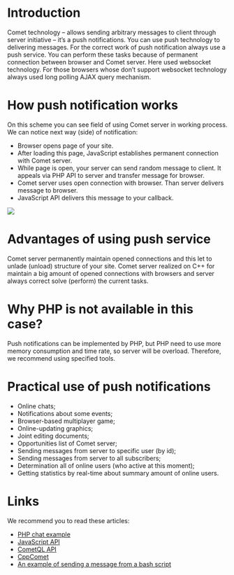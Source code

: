 
# Introduction

Comet technology – allows sending arbitrary messages to client through server initiative – it’s a push notifications. You can use push technology to delivering messages. For the correct work of push notification always use a push service. You can perform these tasks because of permanent connection between browser and Comet server.  Here used websocket technology. For those browsers whose don’t support websocket technology always used long polling AJAX query mechanism.

# How push notification works

On this scheme you can see field of using Comet server in working process. We can notice next way (side) of notification: 

  - Browser opens page of your site.
  - After loading this page, JavaScript establishes permanent connection with Comet server.
  - While page is open, your server can send random message to client. It appeals via PHP API to server and transfer message for browser.
  - Comet server uses open connection with browser. Than server delivers message to browser.
  - JavaScript API delivers this message to your callback.

![](https://comet-server.com/wiki/lib/exe/fetch.php/:scheme-of-comet-using.gif )
# Advantages of using push service

Comet server permanently maintain opened connections and this let to unlade (unload) structure of your site. Comet server realized on C++ for maintain a big amount of opened connections with browsers and server always correct solve (perform) the current tasks.

# Why PHP is not available in this case?

Push notifications can be implemented by PHP, but PHP need to use more memory consumption and time rate, so server will be overload. Therefore, we recommend using specified tools.

# Practical use of push notifications

  * Online chats;
  * Notifications about some events;
  * Browser-based multiplayer game;
  * Online-updating graphics;
  * Joint editing documents;
  * Opportunities list of Comet server;
  * Sending messages from server to specific user (by id);
  * Sending messages from server to all subscribers;
  * Determination all of online users (who active at this moment);
  * Getting statistics by real-time about summary amount of online users.

 
# Links
We recommend you to read these articles:

  * [PHP chat example](/docs/EN/Examples/PHP%20chat%20example.md)  
  * [JavaScript API](/docs/EN/API/JavaScript%20API/JavaScript%20API.md)
  * [CometQL API](/docs/EN/API/CometQL/CometQL%20API.md) 
  * [CppComet](https://github.com/CppComet/comet-server) 
  * [An example of sending a message from a bash script](/docs/EN/An%20example%20of%20sending%20a%20message%20from%20a%20bash%20script.md)